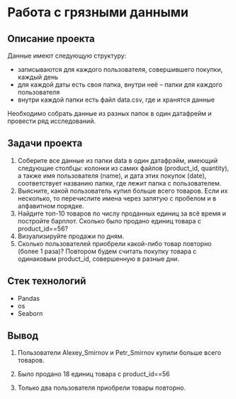 # Работа с грязными данными

## Описание проекта
Данные имеют следующую структуру:

* записываются для каждого пользователя, совершившего покупки, каждый день
* для каждой даты есть своя папка, внутри неё – папки для каждого пользователя
* внутри каждой папки есть файл data.csv, где и хранятся данные

Необходимо собрать данные из разных папок в один датафрейм и провести ряд исследований.


## Задачи проекта

1. Соберите все данные из папки data в один датафрэйм, имеющий следующие столбцы: колонки из самих файлов (product_id, quantity), а также имя пользователя (name), и дата этих покупок (date), соответствует названию папки, где лежит папка с пользователем.
2. Выясните, какой пользователь купил больше всего товаров. Если их несколько, то перечислите имена через запятую с пробелом и в алфавитном порядке.
3. Найдите топ-10 товаров по числу проданных единиц за всё время и постройте барплот. Сколько было продано единиц товара с product_id==56?
4. Визуализируйте продажи по дням.
5. Сколько пользователей приобрели какой-либо товар повторно (более 1 раза)? Повтором будем считать покупку товара с одинаковым product_id, совершенную в разные дни. 

## Стек технологий
* Pandas
* os
* Seaborn


## Вывод

1. Пользователи Alexey_Smirnov и Petr_Smirnov купили больше всего товаров.

2. Было продано 18 единиц  товара с product_id==56

3. Только два пользователя приобрели товары повторно.